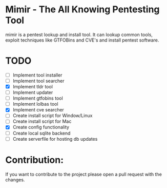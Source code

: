 # Mimir - The All Knowing Pentesting Tool

mimir is a pentest lookup and install tool. It can lookup common tools, exploit techniques like GTFOBins and CVE's and install pentest software.

# TODO

-   [ ] Implement tool installer
-   [ ] Implement tool searcher
-   [x] Implement tldr tool
-   [ ] Implement updater
-   [ ] Implement gtfobins tool
-   [ ] Implement lolbas tool
-   [x] Implement cve searcher
-   [ ] Create install script for Window/Linux
-   [ ] Create install script for Mac
-   [x] Create config functionality
-   [ ] Create local sqlite backend
-   [ ] Create serverfile for hosting db updates

# Contribution:

If you want to contribute to the project please open a pull request with the changes.
